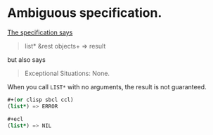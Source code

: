 # Ambiguous specification.

[The specification says](http://www.lispworks.com/documentation/HyperSpec/Body/f_list_.htm)

> list\* &rest objects+ => result

but also says

> Exceptional Situations: None. 

When you call `LIST*` with no arguments, the result is not guaranteed.

```lisp
#+(or clisp sbcl ccl)
(list*) => ERROR

#+ecl
(list*) => NIL
```
